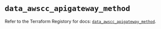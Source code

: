 # `data_awscc_apigateway_method`

Refer to the Terraform Registory for docs: [`data_awscc_apigateway_method`](https://registry.terraform.io/providers/hashicorp/awscc/0.70.0/docs/data-sources/apigateway_method).
